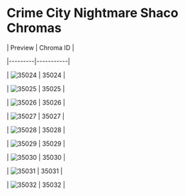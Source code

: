 # Crime City Nightmare Shaco Chromas


| Preview | Chroma ID |

|---------|-----------|

| ![35024](https://raw.communitydragon.org/latest/plugins/rcp-be-lol-game-data/global/default/v1/champion-chroma-images/35/35024.png) | 35024 |

| ![35025](https://raw.communitydragon.org/latest/plugins/rcp-be-lol-game-data/global/default/v1/champion-chroma-images/35/35025.png) | 35025 |

| ![35026](https://raw.communitydragon.org/latest/plugins/rcp-be-lol-game-data/global/default/v1/champion-chroma-images/35/35026.png) | 35026 |

| ![35027](https://raw.communitydragon.org/latest/plugins/rcp-be-lol-game-data/global/default/v1/champion-chroma-images/35/35027.png) | 35027 |

| ![35028](https://raw.communitydragon.org/latest/plugins/rcp-be-lol-game-data/global/default/v1/champion-chroma-images/35/35028.png) | 35028 |

| ![35029](https://raw.communitydragon.org/latest/plugins/rcp-be-lol-game-data/global/default/v1/champion-chroma-images/35/35029.png) | 35029 |

| ![35030](https://raw.communitydragon.org/latest/plugins/rcp-be-lol-game-data/global/default/v1/champion-chroma-images/35/35030.png) | 35030 |

| ![35031](https://raw.communitydragon.org/latest/plugins/rcp-be-lol-game-data/global/default/v1/champion-chroma-images/35/35031.png) | 35031 |

| ![35032](https://raw.communitydragon.org/latest/plugins/rcp-be-lol-game-data/global/default/v1/champion-chroma-images/35/35032.png) | 35032 |